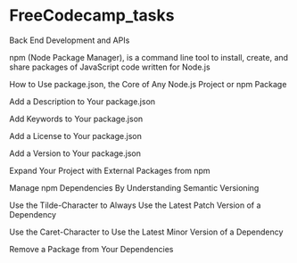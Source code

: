# FreeCodecamp_tasks
Back End Development and APIs

npm (Node Package Manager), is a command line tool to install, 
create, and share packages of JavaScript code written for Node.js

How to Use package.json, the Core of Any Node.js Project or npm Package

Add a Description to Your package.json

Add Keywords to Your package.json

Add a License to Your package.json

Add a Version to Your package.json

Expand Your Project with External Packages from npm

Manage npm Dependencies By Understanding Semantic Versioning

Use the Tilde-Character to Always Use the Latest Patch Version of a Dependency

Use the Caret-Character to Use the Latest Minor Version of a Dependency



Remove a Package from Your Dependencies

